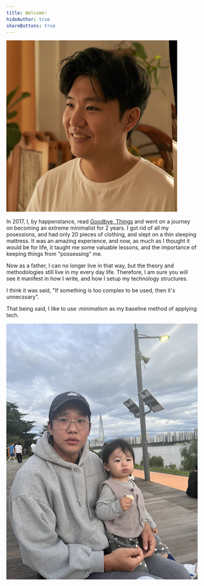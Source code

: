 ```yaml
---
title: Welcome!
hideAuthor: true
shareButtons: true
---
```


![Profile](assets/images/profile.png)

In 2017, I, by happenstance, read [Goodbye, Things](https://www.amazon.com/Goodbye-Things-New-Japanese-Minimalism/dp/0393609030) and went on a journey on becoming an extreme minimalist for 2 years. I got rid of all my posessions,
and had only 20 pieces of clothing, and slept on a thin sleeping mattress. It was an amazing experience,
and now, as much as I thought it would be for life, it taught me some valuable lessons, and the importance
of keeping things from "possessing" me. 

Now as a father, I can no longer live in that way, but the theory and methodologies still live in my 
every day life. Therefore, I am sure you will see it manifest in how I write, and how I setup my 
technology structures.

I think it was said, "If something is too complex to be used, then it's unnecssary".

That being said, I like to use :*minimalism* as my baseline method of applying tech.

![Profile](assets/images/father-hood.png)

